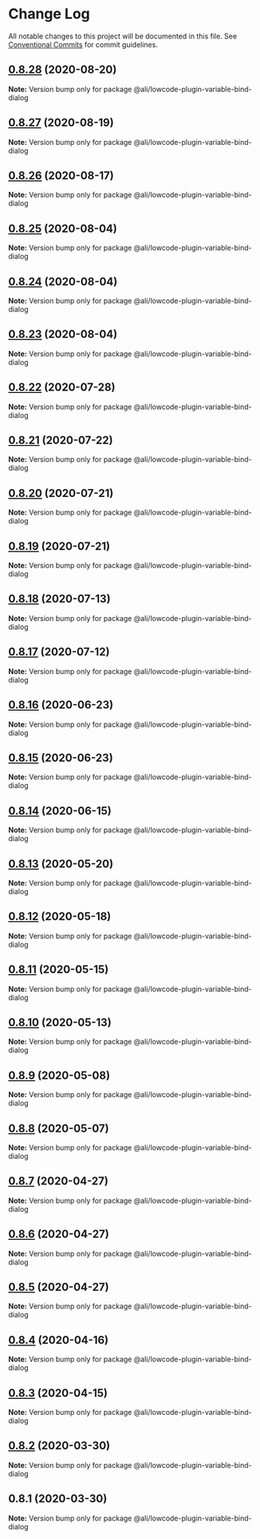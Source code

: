 # Change Log

All notable changes to this project will be documented in this file.
See [Conventional Commits](https://conventionalcommits.org) for commit guidelines.

<a name="0.8.28"></a>
## [0.8.28](https://gitlab.alibaba-inc.com/ali-lowcode/ali-lowcode-engine/compare/@ali/lowcode-plugin-variable-bind-dialog@0.8.27...@ali/lowcode-plugin-variable-bind-dialog@0.8.28) (2020-08-20)




**Note:** Version bump only for package @ali/lowcode-plugin-variable-bind-dialog

<a name="0.8.27"></a>
## [0.8.27](https://gitlab.alibaba-inc.com/ali-lowcode/ali-lowcode-engine/compare/@ali/lowcode-plugin-variable-bind-dialog@0.8.26...@ali/lowcode-plugin-variable-bind-dialog@0.8.27) (2020-08-19)




**Note:** Version bump only for package @ali/lowcode-plugin-variable-bind-dialog

<a name="0.8.26"></a>
## [0.8.26](https://gitlab.alibaba-inc.com/ali-lowcode/ali-lowcode-engine/compare/@ali/lowcode-plugin-variable-bind-dialog@0.8.25...@ali/lowcode-plugin-variable-bind-dialog@0.8.26) (2020-08-17)




**Note:** Version bump only for package @ali/lowcode-plugin-variable-bind-dialog

<a name="0.8.25"></a>
## [0.8.25](https://gitlab.alibaba-inc.com/ali-lowcode/ali-lowcode-engine/compare/@ali/lowcode-plugin-variable-bind-dialog@0.8.24...@ali/lowcode-plugin-variable-bind-dialog@0.8.25) (2020-08-04)




**Note:** Version bump only for package @ali/lowcode-plugin-variable-bind-dialog

<a name="0.8.24"></a>
## [0.8.24](https://gitlab.alibaba-inc.com/ali-lowcode/ali-lowcode-engine/compare/@ali/lowcode-plugin-variable-bind-dialog@0.8.22...@ali/lowcode-plugin-variable-bind-dialog@0.8.24) (2020-08-04)




**Note:** Version bump only for package @ali/lowcode-plugin-variable-bind-dialog

<a name="0.8.23"></a>
## [0.8.23](https://gitlab.alibaba-inc.com/ali-lowcode/ali-lowcode-engine/compare/@ali/lowcode-plugin-variable-bind-dialog@0.8.22...@ali/lowcode-plugin-variable-bind-dialog@0.8.23) (2020-08-04)




**Note:** Version bump only for package @ali/lowcode-plugin-variable-bind-dialog

<a name="0.8.22"></a>
## [0.8.22](https://gitlab.alibaba-inc.com/ali-lowcode/ali-lowcode-engine/compare/@ali/lowcode-plugin-variable-bind-dialog@0.8.21...@ali/lowcode-plugin-variable-bind-dialog@0.8.22) (2020-07-28)




**Note:** Version bump only for package @ali/lowcode-plugin-variable-bind-dialog

<a name="0.8.21"></a>
## [0.8.21](https://gitlab.alibaba-inc.com/ali-lowcode/ali-lowcode-engine/compare/@ali/lowcode-plugin-variable-bind-dialog@0.8.20...@ali/lowcode-plugin-variable-bind-dialog@0.8.21) (2020-07-22)




**Note:** Version bump only for package @ali/lowcode-plugin-variable-bind-dialog

<a name="0.8.20"></a>
## [0.8.20](https://gitlab.alibaba-inc.com/ali-lowcode/ali-lowcode-engine/compare/@ali/lowcode-plugin-variable-bind-dialog@0.8.19...@ali/lowcode-plugin-variable-bind-dialog@0.8.20) (2020-07-21)




**Note:** Version bump only for package @ali/lowcode-plugin-variable-bind-dialog

<a name="0.8.19"></a>
## [0.8.19](https://gitlab.alibaba-inc.com/ali-lowcode/ali-lowcode-engine/compare/@ali/lowcode-plugin-variable-bind-dialog@0.8.18...@ali/lowcode-plugin-variable-bind-dialog@0.8.19) (2020-07-21)




**Note:** Version bump only for package @ali/lowcode-plugin-variable-bind-dialog

<a name="0.8.18"></a>
## [0.8.18](https://gitlab.alibaba-inc.com/ali-lowcode/ali-lowcode-engine/compare/@ali/lowcode-plugin-variable-bind-dialog@0.8.17...@ali/lowcode-plugin-variable-bind-dialog@0.8.18) (2020-07-13)




**Note:** Version bump only for package @ali/lowcode-plugin-variable-bind-dialog

<a name="0.8.17"></a>
## [0.8.17](https://gitlab.alibaba-inc.com/ali-lowcode/ali-lowcode-engine/compare/@ali/lowcode-plugin-variable-bind-dialog@0.8.16...@ali/lowcode-plugin-variable-bind-dialog@0.8.17) (2020-07-12)




**Note:** Version bump only for package @ali/lowcode-plugin-variable-bind-dialog

<a name="0.8.16"></a>
## [0.8.16](https://gitlab.alibaba-inc.com/ali-lowcode/ali-lowcode-engine/compare/@ali/lowcode-plugin-variable-bind-dialog@0.8.15...@ali/lowcode-plugin-variable-bind-dialog@0.8.16) (2020-06-23)




**Note:** Version bump only for package @ali/lowcode-plugin-variable-bind-dialog

<a name="0.8.15"></a>
## [0.8.15](https://gitlab.alibaba-inc.com/ali-lowcode/ali-lowcode-engine/compare/@ali/lowcode-plugin-variable-bind-dialog@0.8.14...@ali/lowcode-plugin-variable-bind-dialog@0.8.15) (2020-06-23)




**Note:** Version bump only for package @ali/lowcode-plugin-variable-bind-dialog

<a name="0.8.14"></a>
## [0.8.14](https://gitlab.alibaba-inc.com/ali-lowcode/ali-lowcode-engine/compare/@ali/lowcode-plugin-variable-bind-dialog@0.8.13...@ali/lowcode-plugin-variable-bind-dialog@0.8.14) (2020-06-15)




**Note:** Version bump only for package @ali/lowcode-plugin-variable-bind-dialog

<a name="0.8.13"></a>
## [0.8.13](https://gitlab.alibaba-inc.com/ali-lowcode/ali-lowcode-engine/compare/@ali/lowcode-plugin-variable-bind-dialog@0.8.12...@ali/lowcode-plugin-variable-bind-dialog@0.8.13) (2020-05-20)




**Note:** Version bump only for package @ali/lowcode-plugin-variable-bind-dialog

<a name="0.8.12"></a>
## [0.8.12](https://gitlab.alibaba-inc.com/ali-lowcode/ali-lowcode-engine/compare/@ali/lowcode-plugin-variable-bind-dialog@0.8.11...@ali/lowcode-plugin-variable-bind-dialog@0.8.12) (2020-05-18)




**Note:** Version bump only for package @ali/lowcode-plugin-variable-bind-dialog

<a name="0.8.11"></a>
## [0.8.11](https://gitlab.alibaba-inc.com/ali-lowcode/ali-lowcode-engine/compare/@ali/lowcode-plugin-variable-bind-dialog@0.8.10...@ali/lowcode-plugin-variable-bind-dialog@0.8.11) (2020-05-15)




**Note:** Version bump only for package @ali/lowcode-plugin-variable-bind-dialog

<a name="0.8.10"></a>
## [0.8.10](https://gitlab.alibaba-inc.com/ali-lowcode/ali-lowcode-engine/compare/@ali/lowcode-plugin-variable-bind-dialog@0.8.9...@ali/lowcode-plugin-variable-bind-dialog@0.8.10) (2020-05-13)




**Note:** Version bump only for package @ali/lowcode-plugin-variable-bind-dialog

<a name="0.8.9"></a>
## [0.8.9](https://gitlab.alibaba-inc.com/ali-lowcode/ali-lowcode-engine/compare/@ali/lowcode-plugin-variable-bind-dialog@0.8.8...@ali/lowcode-plugin-variable-bind-dialog@0.8.9) (2020-05-08)




**Note:** Version bump only for package @ali/lowcode-plugin-variable-bind-dialog

<a name="0.8.8"></a>
## [0.8.8](https://gitlab.alibaba-inc.com/ali-lowcode/ali-lowcode-engine/compare/@ali/lowcode-plugin-variable-bind-dialog@0.8.7...@ali/lowcode-plugin-variable-bind-dialog@0.8.8) (2020-05-07)




**Note:** Version bump only for package @ali/lowcode-plugin-variable-bind-dialog

<a name="0.8.7"></a>
## [0.8.7](https://gitlab.alibaba-inc.com/ali-lowcode/ali-lowcode-engine/compare/@ali/lowcode-plugin-variable-bind-dialog@0.8.6...@ali/lowcode-plugin-variable-bind-dialog@0.8.7) (2020-04-27)




**Note:** Version bump only for package @ali/lowcode-plugin-variable-bind-dialog

<a name="0.8.6"></a>
## [0.8.6](https://gitlab.alibaba-inc.com/ali-lowcode/ali-lowcode-engine/compare/@ali/lowcode-plugin-variable-bind-dialog@0.8.5...@ali/lowcode-plugin-variable-bind-dialog@0.8.6) (2020-04-27)




**Note:** Version bump only for package @ali/lowcode-plugin-variable-bind-dialog

<a name="0.8.5"></a>
## [0.8.5](https://gitlab.alibaba-inc.com/ali-lowcode/ali-lowcode-engine/compare/@ali/lowcode-plugin-variable-bind-dialog@0.8.4...@ali/lowcode-plugin-variable-bind-dialog@0.8.5) (2020-04-27)




**Note:** Version bump only for package @ali/lowcode-plugin-variable-bind-dialog

<a name="0.8.4"></a>
## [0.8.4](https://gitlab.alibaba-inc.com/ali-lowcode/ali-lowcode-engine/compare/@ali/lowcode-plugin-variable-bind-dialog@0.8.3...@ali/lowcode-plugin-variable-bind-dialog@0.8.4) (2020-04-16)




**Note:** Version bump only for package @ali/lowcode-plugin-variable-bind-dialog

<a name="0.8.3"></a>
## [0.8.3](https://gitlab.alibaba-inc.com/ali-lowcode/ali-lowcode-engine/compare/@ali/lowcode-plugin-variable-bind-dialog@0.8.2...@ali/lowcode-plugin-variable-bind-dialog@0.8.3) (2020-04-15)




**Note:** Version bump only for package @ali/lowcode-plugin-variable-bind-dialog

<a name="0.8.2"></a>
## [0.8.2](https://gitlab.alibaba-inc.com/ali-lowcode/ali-lowcode-engine/compare/@ali/lowcode-plugin-variable-bind-dialog@0.8.1...@ali/lowcode-plugin-variable-bind-dialog@0.8.2) (2020-03-30)




**Note:** Version bump only for package @ali/lowcode-plugin-variable-bind-dialog

<a name="0.8.1"></a>
## 0.8.1 (2020-03-30)




**Note:** Version bump only for package @ali/lowcode-plugin-variable-bind-dialog
